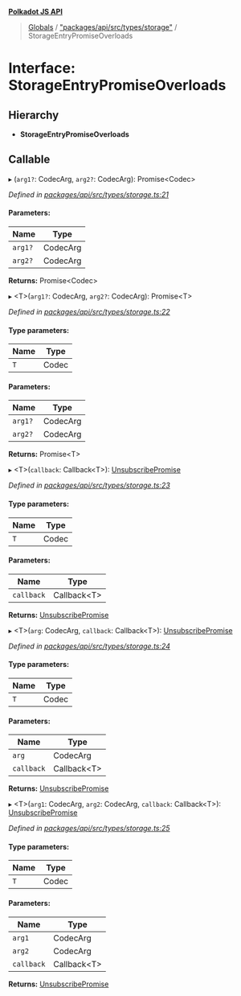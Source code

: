 **[Polkadot JS API](../README.md)**

> [Globals](../globals.md) / ["packages/api/src/types/storage"](../modules/_packages_api_src_types_storage_.md) / StorageEntryPromiseOverloads

# Interface: StorageEntryPromiseOverloads

## Hierarchy

* **StorageEntryPromiseOverloads**

## Callable

▸ (`arg1?`: CodecArg, `arg2?`: CodecArg): Promise\<Codec>

*Defined in [packages/api/src/types/storage.ts:21](https://github.com/polkadot-js/api/blob/acb565d46/packages/api/src/types/storage.ts#L21)*

#### Parameters:

Name | Type |
------ | ------ |
`arg1?` | CodecArg |
`arg2?` | CodecArg |

**Returns:** Promise\<Codec>

▸ \<T>(`arg1?`: CodecArg, `arg2?`: CodecArg): Promise\<T>

*Defined in [packages/api/src/types/storage.ts:22](https://github.com/polkadot-js/api/blob/acb565d46/packages/api/src/types/storage.ts#L22)*

#### Type parameters:

Name | Type |
------ | ------ |
`T` | Codec |

#### Parameters:

Name | Type |
------ | ------ |
`arg1?` | CodecArg |
`arg2?` | CodecArg |

**Returns:** Promise\<T>

▸ \<T>(`callback`: Callback\<T>): [UnsubscribePromise](../modules/_packages_api_src_types_base_.md#unsubscribepromise)

*Defined in [packages/api/src/types/storage.ts:23](https://github.com/polkadot-js/api/blob/acb565d46/packages/api/src/types/storage.ts#L23)*

#### Type parameters:

Name | Type |
------ | ------ |
`T` | Codec |

#### Parameters:

Name | Type |
------ | ------ |
`callback` | Callback\<T> |

**Returns:** [UnsubscribePromise](../modules/_packages_api_src_types_base_.md#unsubscribepromise)

▸ \<T>(`arg`: CodecArg, `callback`: Callback\<T>): [UnsubscribePromise](../modules/_packages_api_src_types_base_.md#unsubscribepromise)

*Defined in [packages/api/src/types/storage.ts:24](https://github.com/polkadot-js/api/blob/acb565d46/packages/api/src/types/storage.ts#L24)*

#### Type parameters:

Name | Type |
------ | ------ |
`T` | Codec |

#### Parameters:

Name | Type |
------ | ------ |
`arg` | CodecArg |
`callback` | Callback\<T> |

**Returns:** [UnsubscribePromise](../modules/_packages_api_src_types_base_.md#unsubscribepromise)

▸ \<T>(`arg1`: CodecArg, `arg2`: CodecArg, `callback`: Callback\<T>): [UnsubscribePromise](../modules/_packages_api_src_types_base_.md#unsubscribepromise)

*Defined in [packages/api/src/types/storage.ts:25](https://github.com/polkadot-js/api/blob/acb565d46/packages/api/src/types/storage.ts#L25)*

#### Type parameters:

Name | Type |
------ | ------ |
`T` | Codec |

#### Parameters:

Name | Type |
------ | ------ |
`arg1` | CodecArg |
`arg2` | CodecArg |
`callback` | Callback\<T> |

**Returns:** [UnsubscribePromise](../modules/_packages_api_src_types_base_.md#unsubscribepromise)
